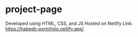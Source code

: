 # project-page
Developed using HTML, CSS, and JS
Hosted on Netlify 
Link: https://habeeb-portofolio.netlify.app/
